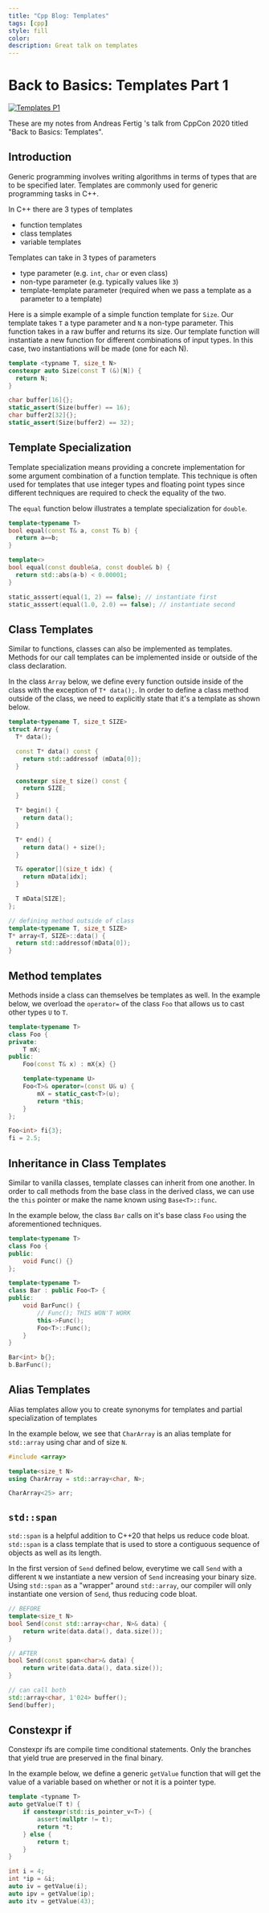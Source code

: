 ```yaml
---
title: "Cpp Blog: Templates"
tags: [cpp]
style: fill
color:
description: Great talk on templates
---
```


# Back to Basics: Templates Part 1

[![Templates P1](http://img.youtube.com/vi/VNJ4wiuxJM4/0.jpg)](http://www.youtube.com/watch?v=VNJ4wiuxJM4 "")


These are my notes from Andreas Fertig 's talk from CppCon 2020 titled "Back to Basics: Templates".


## Introduction
Generic programming involves writing algorithms in terms of types that are to be specified later. Templates are commonly used for generic programming tasks in C++.

In C++ there are 3 types of templates
- function templates
- class templates
- variable templates

Templates can take in 3 types of parameters
- type parameter (e.g. `int`, `char` or even class)
- non-type parameter (e.g. typically values like `3`)
- template-template parameter (required when we pass a template as a parameter to a template)


Here is a simple example of a simple function template for `Size`. Our template takes `T` a type parameter and `N` a non-type parameter. This function takes in a raw buffer and returns its size. Our template function will instantiate a new function for different combinations of input types. In this case, two instantiations will be made (one for each N).
```cpp
template <typname T, size_t N>
constexpr auto Size(const T (&)[N]) {
  return N;
}

char buffer[16]{};
static_assert(Size(buffer) == 16);
char buffer2[32]{};
static_assert(Size(buffer2) == 32);
```

## Template Specialization
Template specialization means providing a concrete implementation for some argument combination of a function template. This technique is often used for templates that use integer types and floating point types since different techniques are required to check the equality of the two.

The `equal` function below illustrates a template specialization for `double`.
```cpp
template<typename T>
bool equal(const T& a, const T& b) {
  return a==b;
}

template<>
bool equal(const double&a, const double& b) {
  return std::abs(a-b) < 0.00001;
}

static_asssert(equal(1, 2) == false); // instantiate first
static_asssert(equal(1.0, 2.0) == false); // instantiate second
```

## Class Templates
Similar to functions, classes can also be implemented as templates. Methods for our call templates can be implemented inside or outside of the class declaration.


In the class `Array` below, we define every function outside inside of the class with the exception of `T* data();`. In order to define a class method outside of the class, we need to explicitly state that it's a template as shown below.
```cpp
template<typename T, size_t SIZE>
struct Array {
  T* data();

  const T* data() const {
    return std::addressof (mData[0]);
  }

  constexpr size_t size() const {
    return SIZE;
  }

  T* begin() {
    return data();
  }

  T* end() {
    return data() + size();
  }

  T& operator[](size_t idx) {
    return mData[idx];
  }

  T mData[SIZE];
};

// defining method outside of class
template<typename T, size_t SIZE>
T* array<T, SIZE>::data() {
  return std::addressof(mData[0]);
}
```

## Method templates
Methods inside a class can themselves be templates as well. In the example below, we overload the `operator=` of the class `Foo` that allows us to cast other types `U` to `T`.
```cpp
template<typename T>
class Foo {
private:
    T mX;
public:
    Foo(const T& x) : mX{x} {}

    template<typename U>
    Foo<T>& operator=(const U& u) {
        mX = static_cast<T>(u);
        return *this;
    }
};

Foo<int> fi{3};
fi = 2.5;
```

## Inheritance in Class Templates
Similar to vanilla classes, template classes can inherit from one another. In order to call methods from the base class in the derived class, we can use the `this` pointer or make the name known using `Base<T>::func`.

In the example below, the class `Bar` calls on it's base class `Foo` using the aforementioned techniques.
```cpp
template<typename T>
class Foo {
public:
    void Func() {}
};

template<typename T>
class Bar : public Foo<T> {
public:
    void BarFunc() {
        // Func(); THIS WON'T WORK
        this->Func();
        Foo<T>::Func();
    }
}

Bar<int> b{};
b.BarFunc();
```

## Alias Templates
Alias templates allow you to create synonyms for templates and partial specialization of templates

In the example below, we see that `CharArray` is an alias template for `std::array` using char and of size `N`.
```cpp
#include <array>

template<size_t N>
using CharArray = std::array<char, N>;

CharArray<25> arr;
```

## `std::span`
`std::span` is a helpful addition to C++20 that helps us reduce code bloat. `std::span` is a class template that is used to store a contiguous sequence of objects as well as its length.


In the first version of `Send` defined below, everytime we call `Send` with a different `N` we instantiate a new version of `Send` increasing your binary size. Using `std::span` as a "wrapper" around `std::array`, our compiler will only instantiate one version of `Send`, thus reducing code bloat.

```cpp
// BEFORE
template<size_t N>
bool Send(const std::array<char, N>& data) {
    return write(data.data(), data.size());
}

// AFTER
bool Send(const span<char>& data) {
    return write(data.data(), data.size());
}

// can call both
std::array<char, 1'024> buffer();
Send(buffer);
```

## Constexpr if
Constexpr ifs are compile time conditional statements. Only the branches that yield true are preserved in the final binary.

In the example below, we define a generic `getValue` function that will get the value of a variable based on whether or not it is a pointer type.
```cpp
template <typname T>
auto getValue(T t) {
    if constexpr(std::is_pointer_v<T>) {
        assert(nullptr != t);
        return *t;
    } else {
        return t;
    }
}

int i = 4;
int *ip = &i;
auto iv = getValue(i);
auto ipv = getValue(ip);
auto itv = getValue(43);
```

